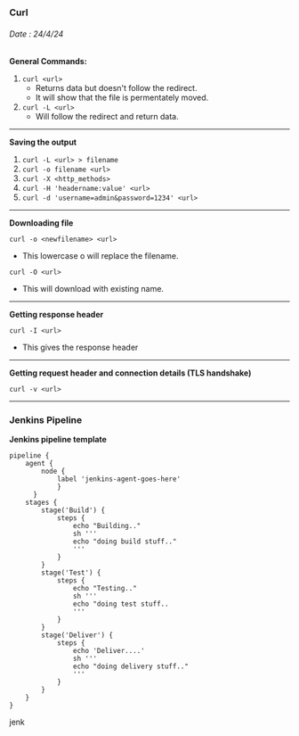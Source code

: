 ### Curl ###

###### Date : 24/4/24

**General Commands:**

1. `curl <url>`
    - Returns data but doesn't follow the redirect.
    - It will show that the file is permentately moved.
2. `curl -L <url>`
    - Will follow the redirect and return data.
---
**Saving the output**
1. `curl -L <url> > filename`
2. `curl -o filename <url>`
3. `curl -X <http_methods>`
4. `curl -H 'headername:value' <url>`
5. `curl -d 'username=admin&password=1234' <url>`
---
**Downloading file**

```
curl -o <newfilename> <url>
```
- This lowercase o will replace the filename.

```
curl -O <url>
```
- This will download with existing name.

---
**Getting response header**

```
curl -I <url>
```
- This gives the response header
---
**Getting request header and connection details (TLS handshake)**

```
curl -v <url>
```

---
### Jenkins Pipeline

**Jenkins pipeline template**

```Pipeline template
pipeline {
    agent { 
        node {
            label 'jenkins-agent-goes-here'
            }
      }
    stages {
        stage('Build') {
            steps {
                echo "Building.."
                sh '''
                echo "doing build stuff.."
                '''
            }
        }
        stage('Test') {
            steps {
                echo "Testing.."
                sh '''
                echo "doing test stuff..
                '''
            }
        }
        stage('Deliver') {
            steps {
                echo 'Deliver....'
                sh '''
                echo "doing delivery stuff.."
                '''
            }
        }
    }
}
```

jenk
